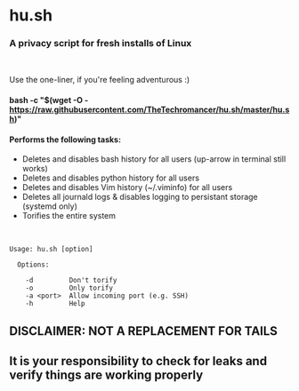 # hu.sh
### A privacy script for fresh installs of Linux

<br>

Use the one-liner, if you're feeling adventurous :)
#### bash -c "$(wget -O - https://raw.githubusercontent.com/TheTechromancer/hu.sh/master/hu.sh)"

#### Performs the following tasks:

<ul>
	<li>Deletes and disables bash history for all users (up-arrow in terminal still works)</li>
	<li>Deletes and disables python history for all users</li>
	<li>Deletes and disables Vim history (~/.viminfo) for all users</li>
	<li>Deletes all journald logs &amp; disables logging to persistant storage (systemd only)</li>
	<li>Torifies the entire system</li>

</ul>
<br>

	Usage: hu.sh [option]

	  Options:

	    -d         Don't torify
	    -o         Only torify
	    -a <port>  Allow incoming port (e.g. SSH)
	    -h         Help

## DISCLAIMER: NOT A REPLACEMENT FOR TAILS
## It is your responsibility to check for leaks and verify things are working properly
